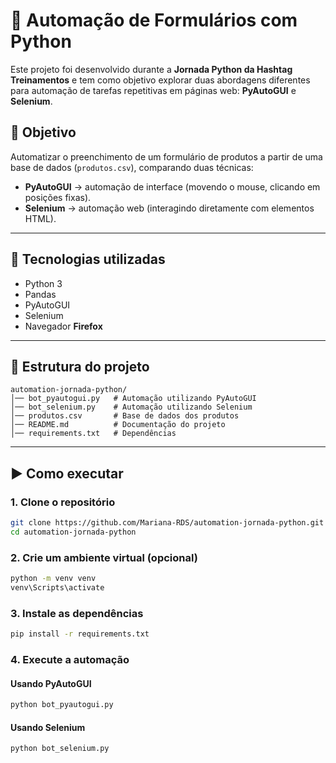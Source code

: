 # 🐍 Automação de Formulários com Python  

Este projeto foi desenvolvido durante a **Jornada Python da Hashtag Treinamentos** e tem como objetivo explorar duas abordagens diferentes para automação de tarefas repetitivas em páginas web: **PyAutoGUI** e **Selenium**.  

## 📌 Objetivo  
Automatizar o preenchimento de um formulário de produtos a partir de uma base de dados (`produtos.csv`), comparando duas técnicas:  
- **PyAutoGUI** → automação de interface (movendo o mouse, clicando em posições fixas).  
- **Selenium** → automação web (interagindo diretamente com elementos HTML).  

---

## 🚀 Tecnologias utilizadas  
- Python 3
- Pandas  
- PyAutoGUI  
- Selenium  
- Navegador **Firefox** 

---

## 📂 Estrutura do projeto  

```
automation-jornada-python/
│── bot_pyautogui.py   # Automação utilizando PyAutoGUI
│── bot_selenium.py    # Automação utilizando Selenium
│── produtos.csv       # Base de dados dos produtos
│── README.md          # Documentação do projeto
│── requirements.txt   # Dependências
```

---

## ▶️ Como executar  

### 1. Clone o repositório  
```bash
git clone https://github.com/Mariana-RDS/automation-jornada-python.git
cd automation-jornada-python
```

### 2. Crie um ambiente virtual (opcional)  
```bash
python -m venv venv
venv\Scripts\activate
```

### 3. Instale as dependências  
```bash
pip install -r requirements.txt
```

### 4. Execute a automação  

#### Usando PyAutoGUI  
```bash
python bot_pyautogui.py
```

#### Usando Selenium  
```bash
python bot_selenium.py
```